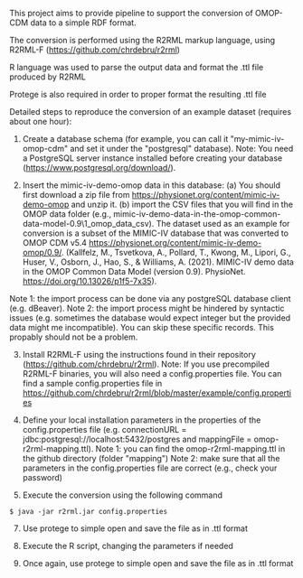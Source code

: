 This project aims to provide pipeline to support the conversion of OMOP-CDM data to a simple RDF format. 

The conversion is performed using the R2RML markup language, using R2RML-F (https://github.com/chrdebru/r2rml)

R language was used to parse the output data and format the .ttl file produced by R2RML

Protege is also required in order to proper format the resulting .ttl file

Detailed steps to reproduce the conversion of an example dataset (requires about one hour):

1. Create a database schema (for example, you can call it "my-mimic-iv-omop-cdm" and set it under the "postgresql" database). 
Note: You need a PostgreSQL server instance installed before creating your database (https://www.postgresql.org/download/). 

2. Insert the mimic-iv-demo-omop data in this database: (a) You should first download a zip file from https://physionet.org/content/mimic-iv-demo-omop and unzip it. (b) import the CSV files that you will find in the OMOP data folder (e.g., mimic-iv-demo-data-in-the-omop-common-data-model-0.9\1_omop_data_csv). The dataset used as an example for conversion is a subset of the MIMIC-IV database that was converted to OMOP CDM v5.4 https://physionet.org/content/mimic-iv-demo-omop/0.9/. (Kallfelz, M., Tsvetkova, A., Pollard, T., Kwong, M., Lipori, G., Huser, V., Osborn, J., Hao, S., & Williams, A. (2021). MIMIC-IV demo data in the OMOP Common Data Model (version 0.9). PhysioNet. https://doi.org/10.13026/p1f5-7x35). 

Note 1: the import process can be done via any postgreSQL database client (e.g. dBeaver).
Note 2: the import process might be hindered by syntactic issues (e.g. sometimes the database would expect integer but the provided data might me incompatible). You can skip these specific records. This propably should not be a problem.

3. Install R2RML-F using the instructions found in their repository (https://github.com/chrdebru/r2rml). Note: If you use precompiled R2RML-F binaries, you will also need a config.properties file. You can find a sample config.properties file in https://github.com/chrdebru/r2rml/blob/master/example/config.properties

4. Define your local installation parameters in the properties of the config.properties file (e.g. connectionURL = jdbc:postgresql://localhost:5432/postgres and mappingFile = omop-r2rml-mapping.ttl).
Note 1: you can find the omop-r2rml-mapping.ttl in the github directory (folder "mapping")
Note 2: make sure that all the parameters in the config.properties file are correct (e.g., check your password) 

5. Execute the conversion using the following command
```
$ java -jar r2rml.jar config.properties
```

7. Use protege to simple open and save the file as in .ttl format

8. Execute the R script, changing the parameters if needed

9. Once again, use protege to simple open and save the file as in .ttl format
